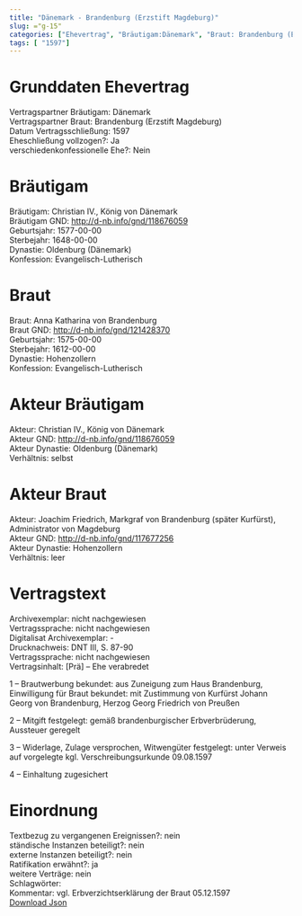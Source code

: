 ```yaml
---
title: "Dänemark - Brandenburg (Erzstift Magdeburg)"
slug: ="g-15"
categories: ["Ehevertrag", "Bräutigam:Dänemark", "Braut: Brandenburg (Erzstift Magdeburg)", "Eheschließung vollzogen?:Ja", "verschiedenkonfessionelle Ehe?:Nein", "Dynastie Bräutigam:Oldenburg (Dänemark)", "Akteur Bräutigam:Christian IV., König von Dänemark", "Akteur Braut:Joachim Friedrich, Markgraf von Brandenburg (später Kurfürst), Administrator von Magdeburg", "Textbezug?:nein", "Ständisch?:nein", "Ratifikation?:ja", "Sonstiges?:nein", "Bräutigam:Dänemark", "Braut: Brandenburg (Erzstift Magdeburg)"]
tags: [ "1597"]
---
```

<!--more-->

# Grunddaten Ehevertrag

Vertragspartner Bräutigam: Dänemark<br>
Vertragspartner Braut: Brandenburg (Erzstift Magdeburg)<br>
Datum Vertragsschließung: 1597<br>
Eheschließung vollzogen?: Ja<br>
verschiedenkonfessionelle Ehe?: Nein<br>
# Bräutigam

Bräutigam: Christian IV., König von Dänemark<br>
Bräutigam GND: http://d-nb.info/gnd/118676059<br>
Geburtsjahr: 1577-00-00<br>
Sterbejahr: 1648-00-00<br>
Dynastie: Oldenburg (Dänemark)<br>
Konfession: Evangelisch-Lutherisch<br>
# Braut

Braut: Anna Katharina von Brandenburg<br>
Braut GND: http://d-nb.info/gnd/121428370<br>
Geburtsjahr: 1575-00-00<br>
Sterbejahr: 1612-00-00<br>
Dynastie: Hohenzollern<br>
Konfession: Evangelisch-Lutherisch<br>
# Akteur Bräutigam

Akteur: Christian IV., König von Dänemark<br>
Akteur GND: http://d-nb.info/gnd/118676059<br>
Akteur Dynastie: Oldenburg (Dänemark)<br>
Verhältnis: selbst<br>
# Akteur Braut

Akteur: Joachim Friedrich, Markgraf von Brandenburg (später Kurfürst), Administrator von Magdeburg<br>
Akteur GND: http://d-nb.info/gnd/117677256<br>
Akteur Dynastie: Hohenzollern<br>
Verhältnis: leer<br>
# Vertragstext

Archivexemplar: nicht nachgewiesen<br>
Vertragssprache: nicht nachgewiesen<br>
Digitalisat Archivexemplar: -<br>
Drucknachweis: DNT III, S. 87-90<br>
Vertragssprache: nicht nachgewiesen<br>
Vertragsinhalt: [Prä] – Ehe verabredet

1 – Brautwerbung bekundet: aus Zuneigung zum Haus Brandenburg, Einwilligung für Braut bekundet: mit Zustimmung von Kurfürst Johann Georg von Brandenburg, Herzog Georg Friedrich von Preußen

2 – Mitgift festgelegt: gemäß brandenburgischer Erbverbrüderung, Aussteuer geregelt

3 – Widerlage, Zulage versprochen, Witwengüter festgelegt: unter Verweis auf vorgelegte kgl. Verschreibungsurkunde 09.08.1597

4 – Einhaltung zugesichert
<br>
# Einordnung

Textbezug zu vergangenen Ereignissen?: nein<br>
ständische Instanzen beteiligt?: nein<br>
externe Instanzen beteiligt?: nein<br>
Ratifikation erwähnt?: ja<br>
weitere Verträge: nein<br>
Schlagwörter: <br>
Kommentar: vgl. Erbverzichtserklärung der Braut  05.12.1597<br>
[Download Json](/vertraege/vertrag-15.json)